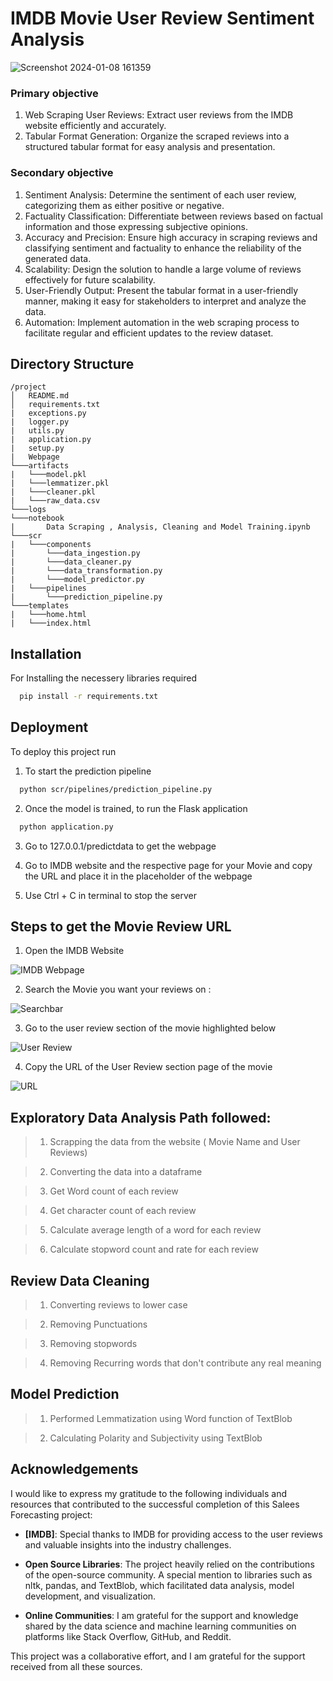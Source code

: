 
# IMDB Movie User Review Sentiment Analysis

![Screenshot 2024-01-08 161359](https://github.com/rayaran1000/Movie-Review-Sentiment-Analysis/assets/122597408/2ed79ddd-0b8b-47c4-aea2-35db59f27d5f)

### Primary objective
1. Web Scraping User Reviews: Extract user reviews from the IMDB website efficiently and accurately.
2. Tabular Format Generation: Organize the scraped reviews into a structured tabular format for easy analysis and presentation.

### Secondary objective
1. Sentiment Analysis: Determine the sentiment of each user review, categorizing them as either positive or negative.
2. Factuality Classification: Differentiate between reviews based on factual information and those expressing subjective opinions.
3. Accuracy and Precision: Ensure high accuracy in scraping reviews and classifying sentiment and factuality to enhance the reliability of the generated data.
4. Scalability: Design the solution to handle a large volume of reviews effectively for future scalability.
5. User-Friendly Output: Present the tabular format in a user-friendly manner, making it easy for stakeholders to interpret and analyze the data.
6. Automation: Implement automation in the web scraping process to facilitate regular and efficient updates to the review dataset.


## Directory Structure 

```plaintext
/project
│   README.md
│   requirements.txt
|   exceptions.py
|   logger.py
|   utils.py
|   application.py
|   setup.py
|   Webpage
└───artifacts
|   └───model.pkl
|   └───lemmatizer.pkl
|   └───cleaner.pkl
|   └───raw_data.csv
└───logs
└───notebook
|       Data Scraping , Analysis, Cleaning and Model Training.ipynb   
└───scr
|   └───components
|       └───data_ingestion.py
|       └───data_cleaner.py
|       └───data_transformation.py
|       └───model_predictor.py
|   └───pipelines
|       └───prediction_pipeline.py
└───templates
|   └───home.html
|   └───index.html

```
## Installation

For Installing the necessery libraries required 

```bash
  pip install -r requirements.txt
```
    
## Deployment

To deploy this project run

1. To start the prediction pipeline 

```bash
  python scr/pipelines/prediction_pipeline.py
```

2. Once the model is trained, to run the Flask application

```bash
  python application.py
```

3. Go to 127.0.0.1/predictdata to get the webpage

4. Go to IMDB website and the respective page for your Movie and copy the URL and place it in the placeholder of the webpage

5. Use Ctrl + C in terminal to stop the server 

## Steps to get the Movie Review URL

1. Open the IMDB Website

![IMDB Webpage](https://github.com/rayaran1000/Movie-Review-Sentiment-Analysis/assets/122597408/2e372e82-1db4-4374-b49e-b1f36a42f346)


2. Search the Movie you want your reviews on :

![Searchbar](https://github.com/rayaran1000/Movie-Review-Sentiment-Analysis/assets/122597408/bed1500f-0471-4107-8e1b-2683b9cd7f73)


3. Go to the user review section of the movie highlighted below

![User Review](https://github.com/rayaran1000/Movie-Review-Sentiment-Analysis/assets/122597408/99da8b73-4fe3-4d65-acd3-8e1e5630d928)


4. Copy the URL of the User Review section page of the movie

![URL](https://github.com/rayaran1000/Movie-Review-Sentiment-Analysis/assets/122597408/b1c192e6-058a-47f8-b35f-9d167aa55be2)

## Exploratory Data Analysis Path followed:


> 1. Scrapping the data from the website ( Movie Name and User Reviews)

> 2. Converting the data into a dataframe

> 3. Get Word count of each review

> 4. Get character count of each review

> 5. Calculate average length of a word for each review

> 6. Calculate stopword count and rate for each review


## Review Data Cleaning

> 1. Converting reviews to lower case

> 2. Removing Punctuations

> 3. Removing stopwords

> 4. Removing Recurring words that don't contribute any real meaning

## Model Prediction

> 1. Performed Lemmatization using Word function of TextBlob

> 2. Calculating Polarity and Subjectivity using TextBlob

## Acknowledgements

I would like to express my gratitude to the following individuals and resources that contributed to the successful completion of this Salees Forecasting project:

- **[IMDB]**: Special thanks to IMDB for providing access to the user reviews and valuable insights into the industry challenges.

- **Open Source Libraries**: The project heavily relied on the contributions of the open-source community. A special mention to libraries such as nltk, pandas, and TextBlob, which facilitated data analysis, model development, and visualization.

- **Online Communities**: I am grateful for the support and knowledge shared by the data science and machine learning communities on platforms like Stack Overflow, GitHub, and Reddit.

This project was a collaborative effort, and I am grateful for the support received from all these sources.


